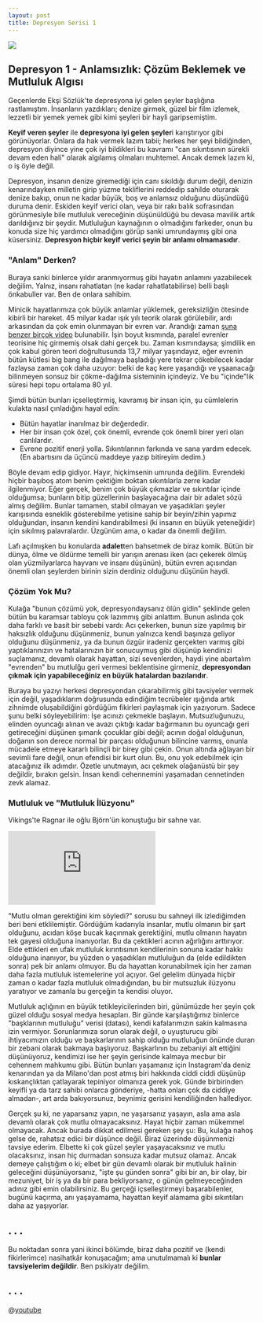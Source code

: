 ```yaml
---
layout: post
title: Depresyon Serisi 1
---
```


![](https://i.pinimg.com/originals/7e/20/62/7e2062768c34783f5c4cd2f8409ebfea.jpg)

## Depresyon 1 - Anlamsızlık: Çözüm Beklemek ve Mutluluk Algısı

Geçenlerde Ekşi Sözlük'te depresyona iyi gelen şeyler başlığına rastlamıştım. İnsanların yazdıkları; denize girmek, güzel bir film izlemek, lezzetli bir yemek yemek gibi kimi şeyleri bir hayli garipsemiştim. 

**Keyif veren şeyler** ile **depresyona iyi gelen şeyler**i karıştırıyor gibi görünüyorlar. Onlara da hak vermek lazım tabii; herkes her şeyi bildiğinden, depresyon diyince yine çok iyi bildikleri bu kavramı "can sıkıntısının sürekli devam eden hali" olarak algılamış olmaları muhtemel. Ancak demek lazım ki, o iş öyle değil.

Depresyon, insanın denize giremediği için canı sıkıldığı durum değil, denizin kenarındayken milletin girip yüzme tekliflerini reddedip sahilde oturarak denize bakıp, onun ne kadar büyük, boş ve anlamsız olduğunu düşündüğü duruma denir. Eskiden keyif verici olan, veya bir rakı balık sofrasından görünmesiyle bile mutluluk vereceğinin düşünüldüğü bu devasa mavilik artık darıldığınız bir şeydir. Mutluluğun kaynağının o olmadığını farkeder, onun bu konuda size hiç yardımcı olmadığını görüp sanki umrundaymış gibi ona küsersiniz. **Depresyon hiçbir keyif verici şeyin bir anlamı olmamasıdır**.

### "Anlam" Derken?

Buraya sanki binlerce yıldır aranmıyormuş gibi hayatın anlamını yazabilecek değilim. Yalnız, insanı rahatlatan (ne kadar rahatlatabilirse) belli başlı önkabuller var. Ben de onlara sahibim.

Minicik hayatlarımıza çok büyük anlamlar yüklemek, gereksizliğin ötesinde kibirli bir hareket. 45 milyar kadar ışık yılı teorik olarak görülebilir, ardı arkasından da çok emin olunmayan bir evren var. Arandığı zaman [şuna benzer birçok video](https://www.youtube.com/watch?v=Iy7NzjCmUf0&t=543s&pbjreload=10) bulunabilir. İşin boyut kısmında, paralel evrenler teorisine hiç girmemiş olsak dahi gerçek bu. Zaman kısmındaysa; şimdilik en çok kabul gören teori doğrultusunda 13,7 milyar yaşındayız, eğer evrenin bütün kütlesi big bang ile dağılmaya başladığı yere tekrar çökebilecek kadar fazlaysa zaman çok daha uzuyor: belki de kaç kere yaşandığı ve yşaanacağı bilinmeyen sonsuz bir çökme-dağılma sisteminin içindeyiz. Ve bu "içinde"lik süresi hepi topu ortalama 80 yıl. 

Şimdi bütün bunları içselleştirmiş, kavramış bir insan için, şu cümlelerin kulakta nasıl çınladığını hayal edin: 

- Bütün hayatlar inanılmaz bir değerdedir. 
- Her bir insan çok özel, çok önemli, evrende çok önemli birer yeri olan canlılardır. 
- Evrene pozitif enerji yolla. Sıkıntılarının farkında ve sana yardım edecek. (En abartısını da üçüncü maddeye yazıp bitireyim dedim.)

Böyle devam edip gidiyor. Hayır, hiçkimsenin umrunda değilim. Evrendeki hiçbir başıboş atom benim çektiğim boktan sıkıntılarla zerre kadar ilgilenmiyor. Eğer gerçek, benim çok büyük çıkmazlar ve sıkıntılar içinde olduğumsa; bunların bitip güzellerinin başlayacağına dair bir adalet sözü almış değilim. Bunlar tamamen, stabil olmayan ve yaşadıkları şeyler karışısında esneklik gösterebilme yetisine sahip bir beyin/zihin yapımız olduğundan, insanın kendini kandırabilmesi (ki insanın en büyük yeteneğidir) için sıkılmış palavralardır. Üzgünüm ama, o kadar da önemli değilim. 

Lafı açılmışken bu konularda **adalet**ten bahsetmek de biraz komik. Bütün bir dünya, ölme ve öldürme temelli bir yarışın arenası iken (acı çekerek ölmüş olan yüzmilyarlarca hayvanı ve insanı düşünün), bütün evren açısından önemli olan şeylerden birinin sizin derdiniz olduğunu düşünün haydi. 

### Çözüm Yok Mu?

Kulağa "bunun çözümü yok, depresyondaysanız ölün gidin" şeklinde gelen bütün bu karamsar tabloyu çok lazımmış gibi anlattım. Bunun aslında çok daha farklı ve basit bir sebebi vardı: Acı çekerken, bunun size yapılmış bir haksızlık olduğunu düşünmeniz, bunun yalnızca kendi başınıza geliyor olduğunu düşünmeniz, ya da bunun özgür iradeniz gerçekten varmış gibi yaptıklarınızın ve hatalarınızın bir sonucuymuş gibi düşünüp kendinizi suçlamanız, devamlı olarak hayattan, sizi sevenlerden, haydi yine abartalım "evrenden" bu mutlulğu geri vermesi beklentisine girmeniz, **depresyondan çıkmak için yapabileceğiniz en büyük hatalardan bazılarıdır**. 

Buraya bu yazıyı herkesi depresyondan çıkarabilirmiş gibi tavsiyeler vermek için değil, yaşadıklarım doğrusunda edindiğim tecrübeler ışığında artık zihnimde oluşabildiğini gördüğüm fikirleri paylaşmak için yazıyorum. Sadece şunu belki söyleyebilirim: İşe acınızı çekmekle başlayın. Mutsuzluğunuzu, elinden oyuncağı alınan ve avazı çıktığı kadar bağırmanın bu oyuncağı geri getireceğini düşünen şımarık çocuklar gibi değil; acının doğal olduğunun, doğanın son derece normal bir parçası olduğunun bilincine varmış, onunla mücadele etmeye kararlı bilinçli bir birey gibi çekin. Onun altında ağlayan bir sevimli fare değil, onun efendisi bir kurt olun. Bu, onu yok edebilmek için atacağınız ilk adımdır. Özetle unutmayın, acı çekmek olağanüstü bir şey değildir, bırakın gelsin. İnsan kendi cehennemini yaşamadan cennetinden zevk alamaz.

### Mutluluk ve "Mutluluk İlüzyonu"

Vikings'te Ragnar ile oğlu Björn'ün konuştuğu bir sahne var. 

<iframe class="video" id="ytvideo" src="https://www.youtube.com/embed/lFW_4MWs5wM" frameborder="0" allow="autoplay; encrypted-media" allowfullscreen></iframe>

"Mutlu olman gerektiğini kim söyledi?" sorusu bu sahneyi ilk izlediğimden beri beni etklilemiştir. Gördüğüm kadarıyla insanlar, mutlu olmanın bir şart olduğunu, acıdan köşe bucak kaçınmak gerektiğini, mutlu olmanın hayatın tek gayesi olduğuna inanıyorlar. Bu da çektikleri acının ağırlığını arttırıyor. Elde ettikleri en ufak mutluluk kırıntısının kendilerinin sonuna kadar hakkı olduğuna inanıyor, bu yüzden o yaşadıkları mutluluğun da (elde edildikten sonra) pek bir anlamı olmuyor. Bu da hayattan korunabilmek için her zaman daha fazla mutluluk istemelerine yol açıyor. Gel gelelim dünyada hiçbir zaman o kadar fazla mutluluk olmadığından, bu bir mutsuzluk ilüzyonu yaratıyor ve zamanla bu gerçeğin ta kendisi oluyor.

Mutluluk açlığının en büyük tetikleyicilerinden biri, günümüzde her şeyin çok güzel olduğu sosyal medya hesapları. Bir günde karşılaştığımız binlerce "başklarının mutluluğu" verisi (datası), kendi kafalarımızın sakin kalmasına izin vermiyor. Sorunlarımıza sorun olarak değil, o uyuşturucu gibi ihtiyacımızın olduğu ve başkarlarının sahip olduğu mutluluğun önünde duran bir zebani olarak bakmaya başlıyoruz. Başkarlının bu zebaniyi alt ettiğini düşünüyoruz, kendimizi ise her şeyin gerisinde kalmaya mecbur bir cehennem mahkumu gibi. Bütün bunları yaşamanız için Instagram'da deniz kenarından ya da Milano'dan post atmış biri hakkında ciddi ciddi düşünüp kıskançlıktan çatlayarak tepiniyor olmanıza gerek yok. Günde birbirinden keyifli ya da tarz sahibi onlarca gönderiye, -hatta onları çok da ciddiye almadan-, art arda bakıyorsunuz, beynimiz gerisini kendiliğinden hallediyor. 

Gerçek şu ki, ne yaparsanız yapın, ne yaşarsanız yaşayın, asla ama asla devamlı olarak çok mutlu olmayacaksınız. Hayat hiçbir zaman mükemmel olmayacak. Ancak burada dikkat edilmesi gereken şey şu: Bu, kulağa nahoş gelse de, rahatsız edici bir düşünce değil. Biraz üzerinde düşünmenizi tavsiye ederim. Elbette ki çok güzel şeyler yaşayacaksınız ve mutlu olacaksınız, insan hiç durmadan sonsuza kadar mutsuz olamaz. Ancak demeye çalıştığım o ki; elbet bir gün devamlı olarak bir mutluluk halinin geleceğini düşünüyorsanız, "işte şu günden sonra" gibi bir an, bir olay, bir mezuniyet, bir iş ya da bir para bekliyorsanız, o günün gelmeyeceğinden adınız gibi emin olabilirsiniz. Bu gerçeği içselleştirmeyi başarabilenler, bugünü kaçırma, anı yaşayamama, hayattan keyif alamama gibi sıkıntıları daha az yaşıyorlar.

## . . . 

Bu noktadan sonra yani ikinci bölümde, biraz daha pozitif ve (kendi fikirlerimce) nasihatkâr konuşacağım; ama unutulmamalı ki **bunlar tavsiyelerim değildir**. Ben psikiyatr değilim. 

## . . .

@[youtube](uAVAt5FV2uc)







